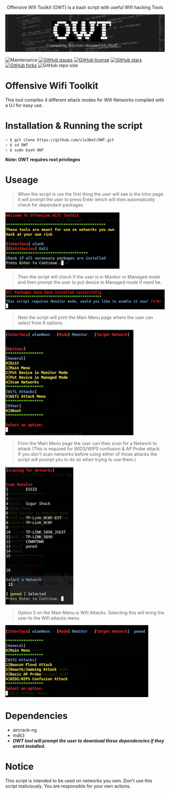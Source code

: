 <p align=center>
Offensive Wifi Toolkit (OWT) is a bash script with useful Wifi hacking Tools

![banner](img/img6.png)


![Maintenance](https://img.shields.io/maintenance/yes/2021)
[![GitHub issues](https://img.shields.io/github/issues/clu3bot/OWT)](https://github.com/clu3bot/OWT/issues)
[![GitHub license](https://img.shields.io/github/license/clu3bot/OWT)](https://github.com/clu3bot/OWT/blob/main/LICENSE)
[![GitHub stars](https://img.shields.io/github/stars/clu3bot/OWT)](https://github.com/clu3bot/OWT/stargazers)
[![GitHub forks](https://img.shields.io/github/forks/clu3bot/OWT)](https://github.com/clu3bot/OWT/network)
![GitHub repo size](https://img.shields.io/github/repo-size/clu3bot/OWT)
# Offensive Wifi Toolkit
This tool compiles 4 different attack modes for Wifi Networks compiled with a U.I for easy use.

# Installation & Running the script
```
~ $ git clone https://github.com/clu3bot/OWT.git
~ $ cd OWT
~ $ sudo bash OWT
```
**Note: OWT requires root privileges**

# Useage
> When the script is run the first thing the user will see is the Intro page. It will prompt the user to press Enter which will then automatically check for dependant packages. 

![img1](img/img1.png)

> Then the script will check if the user is in Monitor or Managed mode and then prompt the user to put device in Managed mode if need be.

![img2](img/img2.png)

> Next the script will print the Main Menu page where the user can select from 6 options.

![img3](img/img3.png)

> From the Main Menu page the user can then scan for a Network to attack (This is required for WIDS/WIPS confusion & AP Probe attack. If you don't scan networks before using either of those attacks the script will prompt you to do so when trying to use them.)

![img4](img/img4.png)

> Option 5 on the Main Menu is Wifi Attacks. Selecting this will bring the user to the Wifi attacks menu.

![img5](img/img5.png)

# Dependencies 
* aircrack-ng 
* mdk3
* ***OWT tool will prompt the user to download these dependencies if they arent installed.***

# Notice

This script is intended to be used on networks you own. Don't use this script maliciously. You are responsible for your own actions.
</p>
